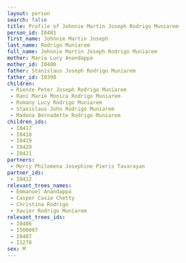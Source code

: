 ```yaml
---
layout: person
search: false
title: Profile of Johnnie Martin Joseph Rodrigo Muniarem
person_id: I0401
first_name: Johnnie Martin Joseph
last_name: Rodrigo Muniarem
full_name: Johnnie Martin Joseph Rodrigo Muniarem
mother: Maria Lucy Anandappa
mother_id: I0400
father: Stanislaus Joseph Rodrigo Muniarem
father_id: I0398
children:
 - Rienze Peter Joseph Rodrigo Muniarem
 - Rani Marie Monica Rodrigo Muniarem
 - Romany Lucy Rodrigo Muniarem
 - Stanislaus John Rodrigo Muniarem
 - Madona Bernadette Rodrigo Muniarem
children_ids:
 - I0417
 - I0418
 - I0419
 - I0420
 - I0421
partners:
 - Mercy Philomena Josephine Pieris Tavarayan
partner_ids:
 - I0412
relevant_trees_names:
 - Emmanuel Anandappa
 - Casper Casie Chetty
 - Christina Rodrigo
 - Xavier Rodrigo Muniarem
relevant_trees_ids:
 - I0406
 - I500097
 - I0407
 - I1278
sex: M
---
```


